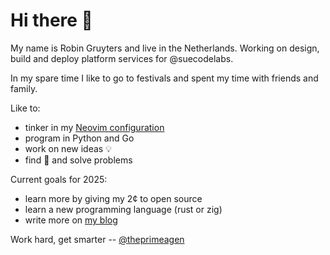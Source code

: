 # Hi there 👋

My name is Robin Gruyters and live in the Netherlands. Working on design, build and deploy platform services for @suecodelabs.

In my spare time I like to go to festivals and spent my time with friends and family.

Like to:

- tinker in my [Neovim configuration](https://github.com/cmdrrobin/nvim)
- program in Python and Go
- work on new ideas 💡
- find 🐛 and solve problems

Current goals for 2025:

- learn more by giving my 2¢ to open source
- learn a new programming language (rust or zig)
- write more on [my blog](https://nieuweavonturenvan.nl)

Work hard, get smarter -- [@theprimeagen](https://github.com/theprimeagen)
